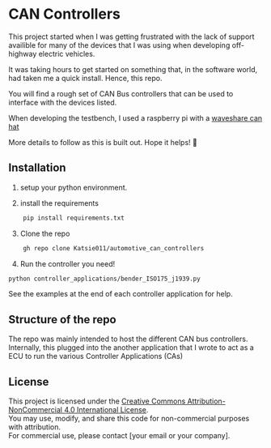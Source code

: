 # CAN Controllers

This project started when I was getting frustrated with the lack of support availible for many of the devices that I was using
when developing off-highway electric vehicles. 

It was taking hours to get started on something that, in the software world, had taken me a quick install. 
Hence, this repo. 


You will find a rough set of CAN Bus controllers that can be used to interface with the devices listed. 


When developing the testbench, I used a raspberry pi with a [waveshare can hat](https://www.waveshare.com/wiki/RS485_CAN_HAT)


More details to follow as this is built out. 
Hope it helps! 🙏


## Installation

1. setup your python environment. 

2. install the requirements

```bash
    pip install requirements.txt
```

3. Clone the repo

```bash
    gh repo clone Katsie011/automotive_can_controllers
```

4. Run the controller you need!
```bash
python controller_applications/bender_ISO175_j1939.py
```
See the examples at the end of each controller application for help.


## Structure of the repo

The repo was mainly intended to host the different CAN bus controllers. 
Internally, this plugged into the another application that I wrote to act as a ECU to run the various Controller Applications (CAs)


## License

This project is licensed under the [Creative Commons Attribution-NonCommercial 4.0 International License](https://creativecommons.org/licenses/by-nc/4.0/).  
You may use, modify, and share this code for non-commercial purposes with attribution.  
For commercial use, please contact [your email or your company].

